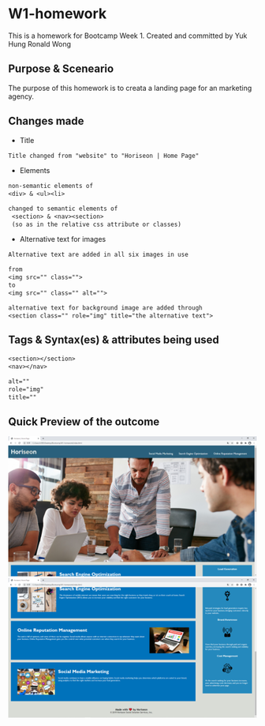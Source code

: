 # W1-homework
This is a homework for Bootcamp Week 1. Created and committed by Yuk Hung Ronald Wong

## Purpose & Sceneario
The purpose of this homework is to creata a landing page for an marketing agency.

## Changes made
* Title
``` 
Title changed from "website" to "Horiseon | Home Page"
```
* Elements
```
non-semantic elements of 
<div> & <ul><li> 
```
```
changed to semantic elements of
 <section> & <nav><section>
 (so as in the relative css attribute or classes)
```
* Alternative text for images
```
Alternative text are added in all six images in use
```
```
from
<img src="" class="">
to
<img src="" class="" alt="">
```
```
alternative text for background image are added through
<section class="" role="img" title="the alternative text">
```


## Tags & Syntax(es) & attributes being used
```
<section></section>
<nav></nav>
```
```
alt=""
role="img"
title=""

```
## Quick Preview of the outcome
![Preview Image1](./assets/images/preview1.png)
![Preview Image2](./assets/images/preview2.png)
